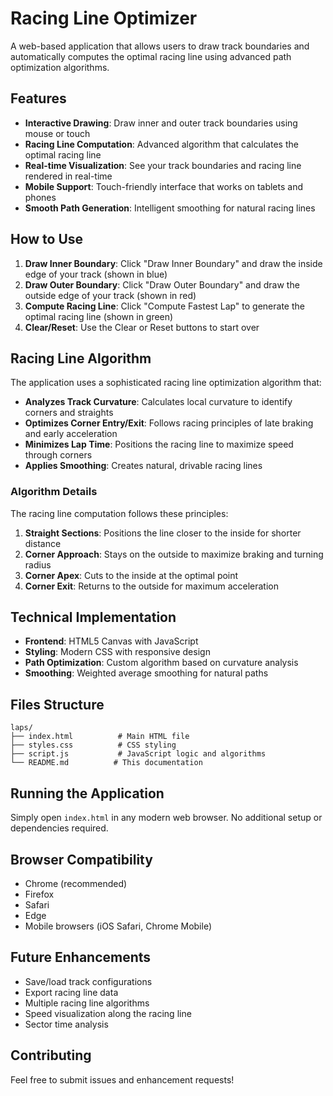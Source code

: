# Racing Line Optimizer

A web-based application that allows users to draw track boundaries and automatically computes the optimal racing line using advanced path optimization algorithms.

## Features

- **Interactive Drawing**: Draw inner and outer track boundaries using mouse or touch
- **Racing Line Computation**: Advanced algorithm that calculates the optimal racing line
- **Real-time Visualization**: See your track boundaries and racing line rendered in real-time
- **Mobile Support**: Touch-friendly interface that works on tablets and phones
- **Smooth Path Generation**: Intelligent smoothing for natural racing lines

## How to Use

1. **Draw Inner Boundary**: Click "Draw Inner Boundary" and draw the inside edge of your track (shown in blue)
2. **Draw Outer Boundary**: Click "Draw Outer Boundary" and draw the outside edge of your track (shown in red)
3. **Compute Racing Line**: Click "Compute Fastest Lap" to generate the optimal racing line (shown in green)
4. **Clear/Reset**: Use the Clear or Reset buttons to start over

## Racing Line Algorithm

The application uses a sophisticated racing line optimization algorithm that:

- **Analyzes Track Curvature**: Calculates local curvature to identify corners and straights
- **Optimizes Corner Entry/Exit**: Follows racing principles of late braking and early acceleration
- **Minimizes Lap Time**: Positions the racing line to maximize speed through corners
- **Applies Smoothing**: Creates natural, drivable racing lines

### Algorithm Details

The racing line computation follows these principles:

1. **Straight Sections**: Positions the line closer to the inside for shorter distance
2. **Corner Approach**: Stays on the outside to maximize braking and turning radius
3. **Corner Apex**: Cuts to the inside at the optimal point
4. **Corner Exit**: Returns to the outside for maximum acceleration

## Technical Implementation

- **Frontend**: HTML5 Canvas with JavaScript
- **Styling**: Modern CSS with responsive design
- **Path Optimization**: Custom algorithm based on curvature analysis
- **Smoothing**: Weighted average smoothing for natural paths

## Files Structure

```
laps/
├── index.html          # Main HTML file
├── styles.css          # CSS styling
├── script.js           # JavaScript logic and algorithms
└── README.md          # This documentation
```

## Running the Application

Simply open `index.html` in any modern web browser. No additional setup or dependencies required.

## Browser Compatibility

- Chrome (recommended)
- Firefox
- Safari
- Edge
- Mobile browsers (iOS Safari, Chrome Mobile)

## Future Enhancements

- Save/load track configurations
- Export racing line data
- Multiple racing line algorithms
- Speed visualization along the racing line
- Sector time analysis

## Contributing

Feel free to submit issues and enhancement requests!
